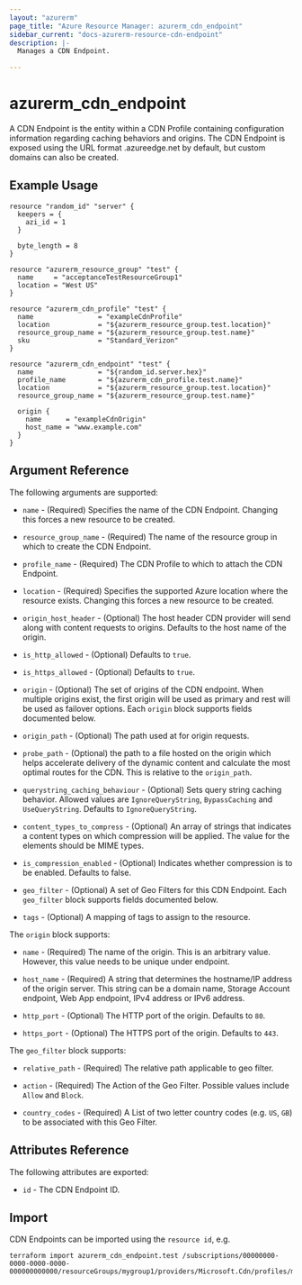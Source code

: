 ```yaml
---
layout: "azurerm"
page_title: "Azure Resource Manager: azurerm_cdn_endpoint"
sidebar_current: "docs-azurerm-resource-cdn-endpoint"
description: |-
  Manages a CDN Endpoint.

---
```


# azurerm_cdn_endpoint

A CDN Endpoint is the entity within a CDN Profile containing configuration information regarding caching behaviors and origins. The CDN Endpoint is exposed using the URL format <endpointname>.azureedge.net by default, but custom domains can also be created.

## Example Usage

```hcl
resource "random_id" "server" {
  keepers = {
    azi_id = 1
  }

  byte_length = 8
}

resource "azurerm_resource_group" "test" {
  name     = "acceptanceTestResourceGroup1"
  location = "West US"
}

resource "azurerm_cdn_profile" "test" {
  name                = "exampleCdnProfile"
  location            = "${azurerm_resource_group.test.location}"
  resource_group_name = "${azurerm_resource_group.test.name}"
  sku                 = "Standard_Verizon"
}

resource "azurerm_cdn_endpoint" "test" {
  name                = "${random_id.server.hex}"
  profile_name        = "${azurerm_cdn_profile.test.name}"
  location            = "${azurerm_resource_group.test.location}"
  resource_group_name = "${azurerm_resource_group.test.name}"

  origin {
    name      = "exampleCdnOrigin"
    host_name = "www.example.com"
  }
}
```

## Argument Reference

The following arguments are supported:

* `name` - (Required) Specifies the name of the CDN Endpoint. Changing this forces a
    new resource to be created.

* `resource_group_name` - (Required) The name of the resource group in which to
    create the CDN Endpoint.

* `profile_name` - (Required) The CDN Profile to which to attach the CDN Endpoint.

* `location` - (Required) Specifies the supported Azure location where the resource exists. Changing this forces a new resource to be created.

* `origin_host_header` - (Optional) The host header CDN provider will send along with content requests to origins. Defaults to the host name of the origin.

* `is_http_allowed` - (Optional) Defaults to `true`.

* `is_https_allowed` - (Optional) Defaults to `true`.

* `origin` - (Optional) The set of origins of the CDN endpoint. When multiple origins exist, the first origin will be used as primary and rest will be used as failover options.
Each `origin` block supports fields documented below.

* `origin_path` - (Optional) The path used at for origin requests.

* `probe_path` - (Optional) the path to a file hosted on the origin which helps accelerate delivery of the dynamic content and calculate the most optimal routes for the CDN. This is relative to the `origin_path`.

* `querystring_caching_behaviour` - (Optional) Sets query string caching behavior. Allowed values are `IgnoreQueryString`, `BypassCaching` and `UseQueryString`. Defaults to `IgnoreQueryString`.

* `content_types_to_compress` - (Optional) An array of strings that indicates a content types on which compression will be applied. The value for the elements should be MIME types.

* `is_compression_enabled` - (Optional) Indicates whether compression is to be enabled. Defaults to false.

* `geo_filter` - (Optional) A set of Geo Filters for this CDN Endpoint. Each `geo_filter` block supports fields documented below.

* `tags` - (Optional) A mapping of tags to assign to the resource.

The `origin` block supports:

* `name` - (Required) The name of the origin. This is an arbitrary value. However, this value needs to be unique under endpoint.

* `host_name` - (Required) A string that determines the hostname/IP address of the origin server. This string can be a domain name, Storage Account endpoint, Web App endpoint, IPv4 address or IPv6 address.

* `http_port` - (Optional) The HTTP port of the origin. Defaults to `80`.

* `https_port` - (Optional) The HTTPS port of the origin. Defaults to `443`.

The `geo_filter` block supports:

* `relative_path` - (Required) The relative path applicable to geo filter.

* `action` - (Required) The Action of the Geo Filter. Possible values include `Allow` and `Block`.

* `country_codes` - (Required) A List of two letter country codes (e.g. `US`, `GB`) to be associated with this Geo Filter.

## Attributes Reference

The following attributes are exported:

* `id` - The CDN Endpoint ID.

## Import

CDN Endpoints can be imported using the `resource id`, e.g.

```shell
terraform import azurerm_cdn_endpoint.test /subscriptions/00000000-0000-0000-0000-000000000000/resourceGroups/mygroup1/providers/Microsoft.Cdn/profiles/myprofile1/endpoints/myendpoint1
```
